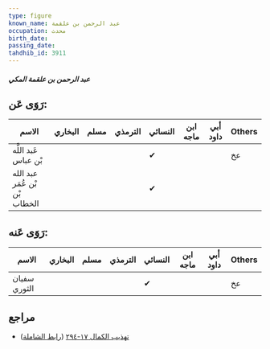 ```yaml
---
type: figure
known_name: عبد الرحمن بن علقمة
occupation: محدث
birth_date:
passing_date:
tahdhib_id: 3911
---
```

##### عبد الرحمن بن علقمة المكي

## رَوَى عَن:
| الاسم                         | البخاري | مسلم | الترمذي | النسائي | ابن ماجه | أبي داود | Others |
| ----------------------------- | ------- | ---- | ------- | ------- | -------- | -------- | ------ |
| عَبد اللَّه بْن عباس          |         |      |         | ✔       |          |          | عخ     |
| عبد الله بْن عُمَر بْن الخطاب |         |      |         | ✔       |          |          |        |
## رَوَى عَنه:
| الاسم        | البخاري | مسلم | الترمذي | النسائي | ابن ماجه | أبي داود | Others |
| ------------ | ------- | ---- | ------- | ------- | -------- | -------- | ------ |
| سفيان الثوري |         |      |         | ✔       |          |          | عخ     |
## مراجع
- [تهذيب الكمال ١٧-٢٩٤](obsidian://open?vault=Tahdhib-al-Kamal&file=Figures/٣٩١١-عبد%20الرحمن%20بن%20علقمة%20المكي) ([رابط الشاملة](https://shamela.ws/book/3722/8844))